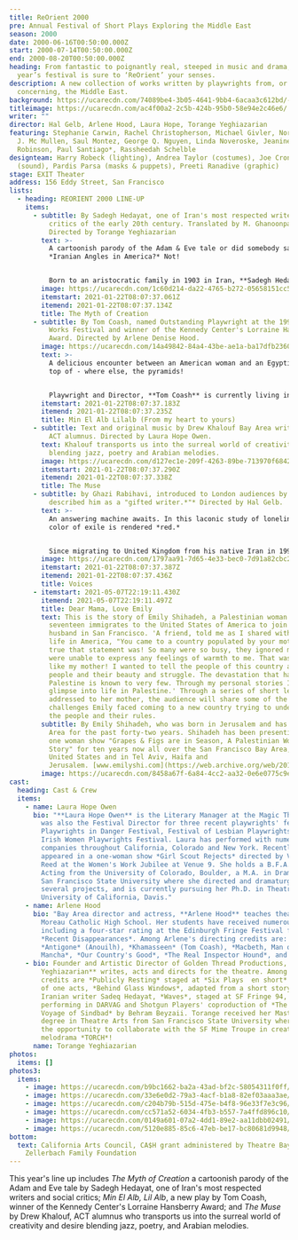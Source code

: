 ```yaml
---
title: ReOrient 2000
pre: Annual Festival of Short Plays Exploring the Middle East
season: 2000
date: 2000-06-16T00:50:00.000Z
start: 2000-07-14T00:50:00.000Z
end: 2000-08-20T00:50:00.000Z
heading: From fantastic to poignantly real, steeped in music and drama, this
  year’s festival is sure to ‘ReOrient’ your senses.
description: A new collection of works written by playwrights from, or on themes
  concerning, the Middle East.
background: https://ucarecdn.com/74089be4-3b05-4641-9bb4-6acaa3c612bd/-/crop/497x247/0,0/-/preview/
titleimage: https://ucarecdn.com/ac4f00a2-2c5b-424b-95b0-58e94e2c46e6/
writer: ""
director: Hal Gelb, Arlene Hood, Laura Hope, Torange Yeghiazarian
featuring: Stephanie Carwin, Rachel Christopherson, Michael Givler, Nora Ludden,
  J. Mc Mullen, Saul Montez, George Q. Nguyen, Linda Noveroske, Jeanine A.
  Robinson, Paul Santiago*, Rassheedah Schelble
designteam: Harry Robeck (lighting), Andrea Taylor (costumes), Joe Cronin
  (sound), Pardis Parsa (masks & puppets), Preeti Ranadive (graphic)
stage: EXIT Theater
address: 156 Eddy Street, San Francisco
lists:
  - heading: REORIENT 2000 LINE-UP
    items:
      - subtitle: By Sadegh Hedayat, one of Iran's most respected writers and social
          critics of the early 20th century. Translated by M. Ghanoonparvar.
          Directed by Torange Yeghiazarian
        text: >-
          A cartoonish parody of the Adam & Eve tale or did somebody say
          *Iranian Angles in America?* Not!


          Born to an aristocratic family in 1903 in Iran, **Sadegh Hedayat** was among those distinguished students sent to Europe by Reza Shah to earn an education with the expectation that they would facilitate the nation's progress towards modernization. Soon after his return Hedayat co-instituted the Rab'a (The Foursome) a group consisting of young returnees whose progressive ideas antagonized both the literati and the government. In 1936 the Rab'a was outlawed and Hedayat left for India. Hedayat's popularity outside Iran is due mostly to his short novel *The Blind Owl* (1937) which has been translated into numerous languages. Among his other published works are *Buried* *Alive* (1930), *Three Drops of Blood* (1932) and *Haji Aqa* (1945). In the majority of his works Hedayat is extremely critical of religion in general and the Moslem clergy in particular. He also looks down at the foreign powers involvement in Iran as well as the corruption that is rampant among the local government rank and file. The English text of *Myth of Creation* is translated by M.R. Ghanoonparvar and is based on the only version of the original Persian available (Paris 1946). This limited edition of 105 copies indicates that it was not for sale. Hedayat committed suicide in 1951, in Paris. (*The Pearl Cannon* \[Iraj Bashiri] and *The Myth of Creation* \[M.R. Ghanoonparvar] Mazda Publishers)
        image: https://ucarecdn.com/1c60d214-da22-4765-b272-05658151cc57/
        itemstart: 2021-01-22T08:07:37.061Z
        itemend: 2021-01-22T08:07:37.134Z
        title: The Myth of Creation
      - subtitle: By Tom Coash, named Outstanding Playwright at the 1999 Pittsburgh New
          Works Festival and winner of the Kennedy Center's Lorraine Hansberry
          Award. Directed by Arlene Denise Hood.
        image: https://ucarecdn.com/14a49842-84a4-43be-ae1a-ba17dfb23606/
        text: >-
          A delicious encounter between an American woman and an Egyptian man on
          top of - where else, the pyramids!


          Playwright and Director, **Tom Coash** is currently living in Haverhill, MA where he founded the Neworks Theatre whose mission is to produce new multicultural and/or internationally themed plays. Coash spent the last four years teaching playwriting at The American University in Cairo and had several plays produced there including his recent play *Censory Perceptions* also produced at an international festival in Beirut, and *KHAMASSEEN* produced at the Edinburgh Theatre Fringe Festival. In 1994/95 Coash was a Jerome Fellow playwright-in-residence at the Playwrights' Center in Minneapolis. Tom has worked professionally for several theatres including Actors Theatre of Louisville and won several awards including the Kennedy Center's Lorraine Hansberry Award, the Robert H. Lehan Award in 1999. Tom was named the Outstanding Playwright of the Pittsburgh New Works Festival.
        itemstart: 2021-01-22T08:07:37.183Z
        itemend: 2021-01-22T08:07:37.235Z
        title: Min El Alb Lilalb (From my heart to yours)
      - subtitle: Text and original music by Drew Khalouf Bay Area writer, performer and
          ACT alumnus. Directed by Laura Hope Owen.
        text: Khalouf transports us into the surreal world of creativity and desire
          blending jazz, poetry and Arabian melodies.
        image: https://ucarecdn.com/d127ec1e-209f-4263-89be-713970f68423/
        itemstart: 2021-01-22T08:07:37.290Z
        itemend: 2021-01-22T08:07:37.338Z
        title: The Muse
      - subtitle: by Ghazi Rabihavi, introduced to London audiences by Harold Pinter who
          described him as a "gifted writer.*"* Directed by Hal Gelb.
        text: >-
          An answering machine awaits. In this laconic study of loneliness, the
          color of exile is rendered *red.*


          Since migrating to United Kingdom from his native Iran in 1994 where he was banned from publication **Ghazi Rabihavi** has written several plays as well as short stories and novels. Among his published works are *The Iranian Four Seasons*, *Merriam's Smile*, *David* and *White Stone*. Harold Pinter introduced Ghazi to the British public by producing his play *Look Europe!* In 1997 which he called "A work of a gifted writer." A great source of inspiration and support, Pinter later wrote about the play *Stoning. "*A very strong and powerful piece of work, beautifully constructed." Ghazi is currently directing and producing four of his short plays with the support of the Queensland Multi-Media Art Center in London slated to open in late June of this year.
        image: https://ucarecdn.com/1797aa91-7d65-4e33-bec0-7d91a82cbc2d/
        itemstart: 2021-01-22T08:07:37.387Z
        itemend: 2021-01-22T08:07:37.436Z
        title: Voices
      - itemstart: 2021-05-07T22:19:11.430Z
        itemend: 2021-05-07T22:19:11.497Z
        title: Dear Mama, Love Emily
        text: This is the story of Emily Shihadeh, a Palestinian woman who at the age of
          seventeen immigrates to the United States of America to join her
          husband in San Francisco. 'A friend, told me as I shared with him my
          life in America, "You came to a country populated by your mother." How
          true that statement was! So many were so busy, they ignored me and
          were unable to express any feelings of warmth to me. That was just
          like my mother! I wanted to tell the people of this country about my
          people and their beauty and struggle. The devastation that happened in
          Palestine is known to very few. Through my personal stories I open a
          glimpse into life in Palestine.' Through a series of short letters
          addressed to her mother, the audience will share some of the
          challenges Emily faced coming to a new country trying to understand
          the people and their rules.
        subtitle: By Emily Shihadeh, who was born in Jerusalem and has lived in the Bay
          Area for the past forty-two years. Shihadeh has been presenting her
          one woman show "Grapes & Figs are in Season, A Palestinian Woman's
          Story" for ten years now all over the San Francisco Bay Area, the
          United States and in Tel Aviv, Haifa and
          Jerusalem. [www.emilyshi.com](https://web.archive.org/web/20160807100056/http://www.emilyshi.com/)
        image: https://ucarecdn.com/8458a67f-6a84-4cc2-aa32-0e6e0775c9e3/
cast:
  heading: Cast & Crew
  items:
    - name: Laura Hope Owen
      bio: "**Laura Hope Owen** is the Literary Manager at the Magic Theatre where she
        was also the Festival Director for three recent playwrights' festivals:
        Playwrights in Danger Festival, Festival of Lesbian Playwrights, and the
        Irish Women Playwrights Festival. Laura has performed with numerous
        companies throughout California, Colorado and New York. Recently she
        appeared in a one-woman show *Girl Scout Rejects* directed by Virginia
        Reed at the Women's Work Jubilee at Venue 9. She holds a B.F.A. in
        Acting from the University of Colorado, Boulder, a M.A. in Drama from
        San Francisco State University where she directed and dramaturged
        several projects, and is currently pursuing her Ph.D. in Theatre at the
        University of California, Davis."
    - name: Arlene Hood
      bio: "Bay Area director and actress, **Arlene Hood** teaches theatre arts at
        Moreau Catholic High School. Her students have received numerous awards
        including a four-star rating at the Edinburgh Fringe Festival for
        *Recent Disappearances*. Among Arlene's directing credits are:
        *Antigone* (Anouilh), *Khamasseen* (Tom Coash), *Macbeth, Man of La
        Mancha*, *Our Country's Good*, *The Real Inspector Hound*, and *1776.*"
    - bio: Founder and Artistic Director of Golden Thread Productions, **Torange
        Yeghiazarian** writes, acts and directs for the theatre. Among her
        credits are *Publicly Resting* staged at *Six Plays  en short* festival
        of one acts, *Behind Glass Windows*, adapted from a short story by
        Iranian writer Sadeq Hedayat, *Waves*, staged at SF Fringe 94, and
        performing in DARVAG and Shotgun Players' coproduction of *The Eight
        Voyage of Sindbad* by Behram Beyzaii. Torange received her Masters
        degree in Theatre Arts from San Francisco State University where she had
        the opportunity to collaborate with the SF Mime Troupe in creating the
        melodrama *TORCH*!
      name: Torange Yeghiazarian
photos:
  items: []
photos3:
  items:
    - image: https://ucarecdn.com/b9bc1662-ba2a-43ad-bf2c-58054311f0ff/
    - image: https://ucarecdn.com/33e6e0d2-79a3-4acf-b1a8-82ef03aaa3ae/
    - image: https://ucarecdn.com/c204b79b-515d-475e-b4f8-96e33f7e3c96/
    - image: https://ucarecdn.com/cc571a52-6034-4fb3-b557-7a4ffd896c10/
    - image: https://ucarecdn.com/0149a601-07a2-4dd1-89e2-aa11dbb02491/
    - image: https://ucarecdn.com/5120e885-85c6-47eb-be17-bc80681d9948/
bottom:
  text: California Arts Council, CA$H grant administered by Theatre Bay Area,
    Zellerbach Family Foundation
---
```

This year's line up includes *The Myth of Creation* a cartoonish parody of the Adam and Eve tale by Sadegh Hedayat, one of Iran's most respected writers and social critics; *Min El Alb, Lil Alb*, a new play by Tom Coash, winner of the Kennedy Center's Lorraine Hansberry Award; and *The Muse* by Drew Khalouf, ACT alumnus who transports us into the surreal world of creativity and desire blending jazz, poetry, and Arabian melodies.